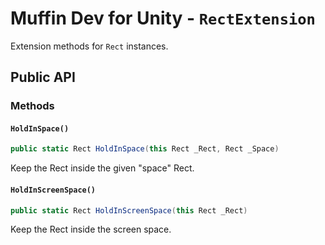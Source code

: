 # Muffin Dev for Unity - `RectExtension`

Extension methods for `Rect` instances.

## Public API

### Methods

#### `HoldInSpace()`

```cs
public static Rect HoldInSpace(this Rect _Rect, Rect _Space)
```

Keep the Rect inside the given "space" Rect.

#### `HoldInScreenSpace()`

```cs
public static Rect HoldInScreenSpace(this Rect _Rect)
```

Keep the Rect inside the screen space.